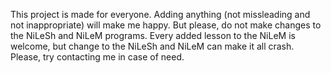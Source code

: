 This project is made for everyone. Adding anything (not missleading and not inappropriate) will make me happy.
But please, do not make changes to the NiLeSh and NiLeM programs. Every added lesson to the NiLeM is welcome, but change to the NiLeSh and NiLeM can make it all crash.
Please, try contacting me in case of need.
